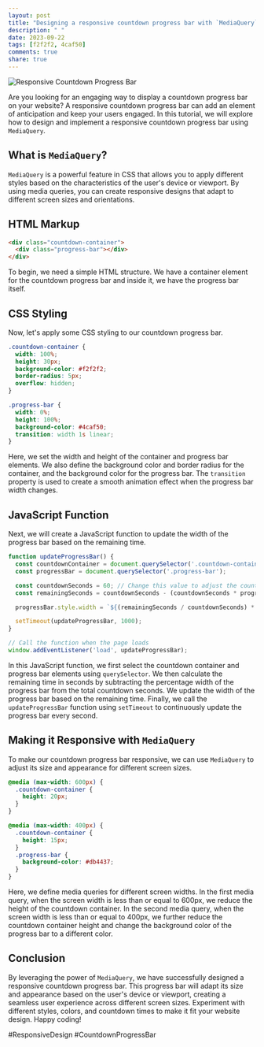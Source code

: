 ```yaml
---
layout: post
title: "Designing a responsive countdown progress bar with `MediaQuery`"
description: " "
date: 2023-09-22
tags: [f2f2f2, 4caf50]
comments: true
share: true
---
```


![Responsive Countdown Progress Bar](countdown-progress-bar.png)

Are you looking for an engaging way to display a countdown progress bar on your website? A responsive countdown progress bar can add an element of anticipation and keep your users engaged. In this tutorial, we will explore how to design and implement a responsive countdown progress bar using `MediaQuery`.

## What is `MediaQuery`?

`MediaQuery` is a powerful feature in CSS that allows you to apply different styles based on the characteristics of the user's device or viewport. By using media queries, you can create responsive designs that adapt to different screen sizes and orientations.

## HTML Markup

```html
<div class="countdown-container">
  <div class="progress-bar"></div>
</div>
```

To begin, we need a simple HTML structure. We have a container element for the countdown progress bar and inside it, we have the progress bar itself.

## CSS Styling

Now, let's apply some CSS styling to our countdown progress bar.

```css
.countdown-container {
  width: 100%;
  height: 30px;
  background-color: #f2f2f2;
  border-radius: 5px;
  overflow: hidden;
}

.progress-bar {
  width: 0%;
  height: 100%;
  background-color: #4caf50;
  transition: width 1s linear;
}
```

Here, we set the width and height of the container and progress bar elements. We also define the background color and border radius for the container, and the background color for the progress bar. The `transition` property is used to create a smooth animation effect when the progress bar width changes.

## JavaScript Function

Next, we will create a JavaScript function to update the width of the progress bar based on the remaining time.

```javascript
function updateProgressBar() {
  const countdownContainer = document.querySelector('.countdown-container');
  const progressBar = document.querySelector('.progress-bar');

  const countdownSeconds = 60; // Change this value to adjust the countdown time
  const remainingSeconds = countdownSeconds - (countdownSeconds * progressBar.offsetWidth) / countdownContainer.offsetWidth;

  progressBar.style.width = `${(remainingSeconds / countdownSeconds) * 100}%`;

  setTimeout(updateProgressBar, 1000);
}

// Call the function when the page loads
window.addEventListener('load', updateProgressBar);
```

In this JavaScript function, we first select the countdown container and progress bar elements using `querySelector`. We then calculate the remaining time in seconds by subtracting the percentage width of the progress bar from the total countdown seconds. We update the width of the progress bar based on the remaining time. Finally, we call the `updateProgressBar` function using `setTimeout` to continuously update the progress bar every second.

## Making it Responsive with `MediaQuery`

To make our countdown progress bar responsive, we can use `MediaQuery` to adjust its size and appearance for different screen sizes.

```css
@media (max-width: 600px) {
  .countdown-container {
    height: 20px;
  }
}

@media (max-width: 400px) {
  .countdown-container {
    height: 15px;
  }
  .progress-bar {
    background-color: #db4437;
  }
}
```

Here, we define media queries for different screen widths. In the first media query, when the screen width is less than or equal to 600px, we reduce the height of the countdown container. In the second media query, when the screen width is less than or equal to 400px, we further reduce the countdown container height and change the background color of the progress bar to a different color.

## Conclusion

By leveraging the power of `MediaQuery`, we have successfully designed a responsive countdown progress bar. This progress bar will adapt its size and appearance based on the user's device or viewport, creating a seamless user experience across different screen sizes. Experiment with different styles, colors, and countdown times to make it fit your website design. Happy coding!

#ResponsiveDesign #CountdownProgressBar
